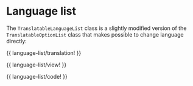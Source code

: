 <!-- ======================================================================
--- Search engine
title:          Language list
keywords:       language, list
description:    Localization in ng-translation.
--- Menu system
order:          60
text:           Language list
hidden:         false
umbel:          false
--- Page properties
id:             
document:       
layout:         layout-2-left
$-left:         #side-menu
searchable:     true
--- Side menu
side-menu-root:     /documentation
side-menu-header:   Documentation
side-menu-top:
side-menu-depth:    2
======================================================================= -->

# Language list

The `TranslatableLanguageList` class is a slightly modified version of the
`TranslatableOptionList` class that makes possible to change language directly:

{{ language-list/translation! }}

{{ language-list/view! }}

{{ language-list/code! }}
